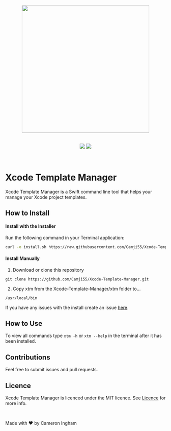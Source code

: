 <br/><br/>
<p align="center">
  <img width="400" src="https://user-images.githubusercontent.com/2769158/44244892-6fa2ba00-a193-11e8-99e7-2da2e3d4978f.png"><br/><br/><br/>
  <a href="https://github.com/Camji55/Xcode-Template-Manager"><img src="https://img.shields.io/badge/Version-1.0.0-blue.svg?longCache=true&style=for-the-badge"></a>
  <a href="https://github.com/Camji55/Xcode-Template-Manager/blob/master/LICENCE.md"><img src="https://img.shields.io/badge/Licence-MIT-green.svg?longCache=true&style=for-the-badge"></a>
</p><br/>

# Xcode Template Manager

Xcode Template Manager is a Swift command line tool that helps your manage your Xcode project templates.

## How to Install
#### Install with the Installer
Run the following command in your Terminal application:

```sh
curl -o install.sh https://raw.githubusercontent.com/Camji55/Xcode-Template-Manager/master/Install%20Scripts/install.sh && sudo bash install.sh && rm -R -f install.sh
```

#### Install Manually
1. Download or clone this repository

``` 
git clone https://github.com/Camji55/Xcode-Template-Manager.git
```

2. Copy xtm from the Xcode-Template-Manager/xtm folder to...

``` 
/usr/local/bin
```

If you have any issues with the install create an issue [here](https://github.com/Camji55/DevMountain-Xcode-Template/issues/new).

## How to Use

To view all commands type ```xtm -h``` or ```xtm --help``` in the terminal after it has been installed.

## Contributions

Feel free to submit issues and pull requests.

## Licence

Xcode Template Manager is licenced under the MIT licence. See [Licence](https://github.com/Camji55/Xcode-Template-Manager/blob/master/LICENCE.md) for more info.

<br/>

Made with ❤️ by Cameron Ingham